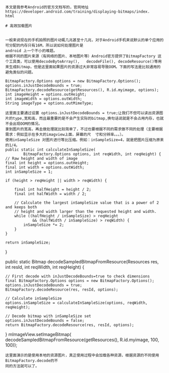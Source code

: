 
	本文是我参考Android的官方文档写的，官网地址https://developer.android.com/training/displaying-bitmaps/index.  
	html  

	# 高效加载图片  
	

	一般来说现在的手机拍照的图片动辄几兆甚至十几兆，对于Android手机来说默认的单个应用的可分配的内存只有16M，所以说如何处理图片是  
	android 上一个不小的难题。
	根据不同的图片来源（有网络的图片、本地图片等）Android官方提供了BitmapFactory 这个工具类，可以使用decodeByteArray(),   decodeFile(), decodeResource()等用来生成Bitmap，但是这里面如果图片的资源过大非常容易导致OOM。下面的写法是比较通用的避免类似的问题。  
	
	BitmapFactory.Options options = new BitmapFactory.Options();
	options.inJustDecodeBounds = true;
	BitmapFactory.decodeResource(getResources(), R.id.myimage, options);
	int imageHeight = options.outHeight;
	int imageWidth = options.outWidth;
	String imageType = options.outMimeType;
	
	这里面主要通过设置 options.inJustDecodeBounds = true;让我们不但可以读出资源图片的type,宽和高，而且最重要的是不会产生实际的bitmap,换句话说就是不会占用内存，也就不会出现OOM的情况。
	拿到图片的宽高，再去做处理就比较简单了，不过也要根据不同的需求做不同的处理（主要根据需求：例如显示在多大的imagview上面，屏幕的尺  寸和分辨率。。。）。
	使用inSampleSize 对图片进行等比压缩。例如：inSampleSize=4，就是把图片压缩为原来的1/4。
	public static int calculateInSampleSize(
	        BitmapFactory.Options options, int reqWidth, int reqHeight) {
	// Raw height and width of image
	final int height = options.outHeight;
	final int width = options.outWidth;
	int inSampleSize = 1;
	
	if (height > reqHeight || width > reqWidth) {
	
	    final int halfHeight = height / 2;
	    final int halfWidth = width / 2;
	
	    // Calculate the largest inSampleSize value that is a power of 2 and keeps both
	    // height and width larger than the requested height and width.
	    while ((halfHeight / inSampleSize) > reqHeight
	            && (halfWidth / inSampleSize) > reqWidth) {
	        inSampleSize *= 2;
	    }
	}
	
	return inSampleSize;
}


public static Bitmap decodeSampledBitmapFromResource(Resources res, int resId,
        int reqWidth, int reqHeight) {

    // First decode with inJustDecodeBounds=true to check dimensions
    final BitmapFactory.Options options = new BitmapFactory.Options();
    options.inJustDecodeBounds = true;
    BitmapFactory.decodeResource(res, resId, options);
    
    // Calculate inSampleSize
    options.inSampleSize = calculateInSampleSize(options, reqWidth, reqHeight);
    
    // Decode bitmap with inSampleSize set
    options.inJustDecodeBounds = false;
    return BitmapFactory.decodeResource(res, resId, options);
}
mImageView.setImageBitmap(
    decodeSampledBitmapFromResource(getResources(), R.id.myimage, 100, 100));

    这里面演示的是使用本地的资源图片，真正使用过程中会加载各种资源，根据资源的不同使用BitmapFactory.decode的不  
    同的方法就可以了。



